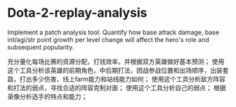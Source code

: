 # Dota-2-replay-analysis

Implement a patch analysis tool:
Quantify how base attack damage, base int/agi/str point growth per level change will affect the hero's role and subsequent 
popularity.

充分量化每场比赛的资源分配，打钱效率，并根据双方英雄做好基本预测；
使用这个工具分析该英雄的前期角色，中后期打法，团战参战位置和出场顺序，出装套路，打出多少伤害，线上farm能力和站线能力如何；
使用这个工具分析敌方阵容和打法的弱点，寻找合适的阵容克制对面；
使用这个工具分析自己的弱点；
根据录像分析选手的特点和能力；
